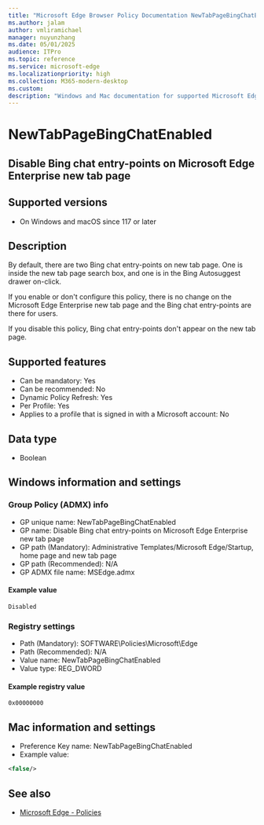 ```yaml
---
title: "Microsoft Edge Browser Policy Documentation NewTabPageBingChatEnabled"
ms.author: jalam
author: vmliramichael
manager: nuyunzhang
ms.date: 05/01/2025
audience: ITPro
ms.topic: reference
ms.service: microsoft-edge
ms.localizationpriority: high
ms.collection: M365-modern-desktop
ms.custom:
description: "Windows and Mac documentation for supported Microsoft Edge Browser policy: Disable Bing chat entry-points on Microsoft Edge Enterprise new tab page"
---
```


<!--THIS FILE IS AUTOMATICALLY GENERATED. MANUAL CHANGES WILL BE OVERWRITTEN.-->
<!--Please contact the Microsoft Edge Manageability team with any questions.-->

# NewTabPageBingChatEnabled

## Disable Bing chat entry-points on Microsoft Edge Enterprise new tab page


## Supported versions

- On Windows and macOS since 117 or later

## Description

By default, there are two Bing chat entry-points on new tab page. One is inside the new tab page search box, and one is in the Bing Autosuggest drawer on-click.

If you enable or don't configure this policy, there is no change on the Microsoft Edge Enterprise new tab page and the Bing chat entry-points are there for users.

If you disable this policy, Bing chat entry-points don't appear on the new tab page.

## Supported features

- Can be mandatory: Yes
- Can be recommended: No
- Dynamic Policy Refresh: Yes
- Per Profile: Yes
- Applies to a profile that is signed in with a Microsoft account: No

## Data type

- Boolean

## Windows information and settings

### Group Policy (ADMX) info

- GP unique name: NewTabPageBingChatEnabled
- GP name: Disable Bing chat entry-points on Microsoft Edge Enterprise new tab page
- GP path (Mandatory): Administrative Templates/Microsoft Edge/Startup, home page and new tab page
- GP path (Recommended): N/A
- GP ADMX file name: MSEdge.admx

#### Example value

```
Disabled
```

### Registry settings

- Path (Mandatory): SOFTWARE\Policies\Microsoft\Edge
- Path (Recommended): N/A
- Value name: NewTabPageBingChatEnabled
- Value type: REG_DWORD

#### Example registry value

```
0x00000000
```


## Mac information and settings

- Preference Key name: NewTabPageBingChatEnabled
- Example value:

```xml
<false/>
```

## See also
- [Microsoft Edge - Policies](../microsoft-edge-policies.md)
